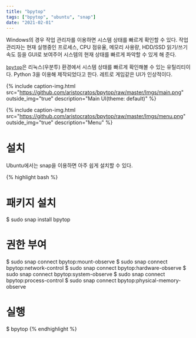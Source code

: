```yaml
---
title: "bpytop"
tags: ["bpytop", "ubuntu", "snap"]
date: "2021-02-01"
---
```


Windows의 경우 작업 관리자를 이용하면 시스템 상태를 빠르게 확인할 수 있다. 작업 관리자는 현재 실행중인 프로세스, CPU 점유율, 메모리 사용량, HDD/SSD 읽기/쓰기 속도 등을 GUI로 보여주어 시스템의 현재 상태를 빠르게 파악할 수 있게 해 준다.

[`bpytop`](https://github.com/aristocratos/bpytop)은 리눅스(우분투) 환경에서 시스템 상태를 빠르게 확인해볼 수 있는 유틸리티이다. Python 3을 이용해 제작되었다고 한다. 레트로 게임같은 UI가 인상적이다.

{% include caption-img.html src="https://github.com/aristocratos/bpytop/raw/master/Imgs/main.png" outside_img="true" description="Main UI(theme: default)" %}

{% include caption-img.html src="https://github.com/aristocratos/bpytop/raw/master/Imgs/menu.png" outside_img="true" description="Menu" %}

# 설치

Ubuntu에서는 snap을 이용하면 아주 쉽게 설치할 수 있다.

{% highlight bash %}
# 패키지 설치
$ sudo snap install bpytop

# 권한 부여
$ sudo snap connect bpytop:mount-observe
$ sudo snap connect bpytop:network-control
$ sudo snap connect bpytop:hardware-observe
$ sudo snap connect bpytop:system-observe
$ sudo snap connect bpytop:process-control
$ sudo snap connect bpytop:physical-memory-observe

# 실행
$ bpytop
{% endhighlight %}